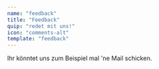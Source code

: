 ```yaml
---
name: "feedback"
title: "Feedback"
quip: "redet mit uns!"
icon: "comments-alt"
template: "feedback"
---
```

Ihr könntet uns zum Beispiel mal 'ne Mail schicken.

